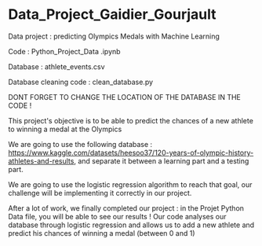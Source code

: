 # Data_Project_Gaidier_Gourjault

Data project : predicting Olympics Medals with Machine Learning

Code : Python_Project_Data .ipynb

Database : athlete_events.csv 

Database cleaning code : clean_database.py

DONT FORGET TO CHANGE THE LOCATION OF THE DATABASE IN THE CODE !

This project's objective is to be able to predict the chances of a new athlete to winning a medal at the Olympics

We are going to use the following database : https://www.kaggle.com/datasets/heesoo37/120-years-of-olympic-history-athletes-and-results, and separate it between a learning part and a testing part.

We are going to use the logistic regression algorithm to reach that goal, our challenge will be implementing it correctly in our project.

After a lot of work, we finally completed our project : in the Projet Python Data file, you will be able to see our results ! 
Our code analyses our database through logistic regression and allows us to add a new athlete and predict his chances of winning a medal (between 0 and 1)
